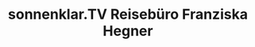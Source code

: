 ---
title: "sonnenklar.TV Reisebüro Franziska Hegner"
url: /plauen/sonnenklar-tv-reisebuero-franziska-hegner/
shop: Reisebüro
---